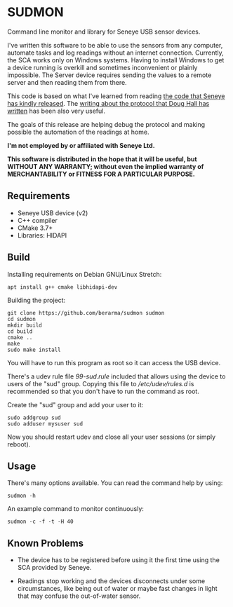 # SUDMON

Command line monitor and library for Seneye USB sensor devices.

I've written this software to be able to use the sensors from any computer,
automate tasks and log readings without an internet connection. Currently, the
SCA works only on Windows systems. Having to install Windows to get a device
running is overkill and sometimes inconvenient or plainly impossible. The
Server device requires sending the values to a remote server and then reading
them from there.

This code is based on what I've learned from reading
[the code that Seneye has
kindly released](https://github.com/seneye/SUDDriver). The [writing about the protocol that Doug Hall has written](https://github.com/dhallgb/Seneye-MQTT/blob/master/protocol.mdown) has been also very useful.

The goals of this release are helping debug the protocol and making possible
the automation of the readings at home.

**I'm not employed by or affiliated with Seneye Ltd.**

**This software is distributed in the hope that it will be useful,
but WITHOUT ANY WARRANTY; without even the implied warranty of
MERCHANTABILITY or FITNESS FOR A PARTICULAR PURPOSE.**

## Requirements

- Seneye USB device (v2)
- C++ compiler
- CMake 3.7+
- Libraries: HIDAPI

## Build

Installing requirements on Debian GNU/Linux Stretch:

```
apt install g++ cmake libhidapi-dev
```

Building the project:

```
git clone https://github.com/berarma/sudmon sudmon
cd sudmon
mkdir build
cd build
cmake ..
make
sudo make install
```

You will have to run this program as root so it can access the USB device.

There's a udev rule file *99-sud.rule* included that allows using the device to
users of the "sud" group. Copying this file to */etc/udev/rules.d* is
recommended so that you don't have to run the command as root.

Create the "sud" group and add your user to it:

```
sudo addgroup sud
sudo adduser mysuser sud
```

Now you should restart udev and close all your user sessions (or simply reboot).

## Usage

There's many options available. You can read the command help by using:

```
sudmon -h
```

An example command to monitor continuously:

```
sudmon -c -f -t -H 40
```

## Known Problems

- The device has to be registered before using it the first time using the SCA
provided by Seneye.

- Readings stop working and the devices disconnects under some circumstances,
like being out of water or maybe fast changes in light that may confuse the
out-of-water sensor.

